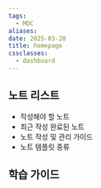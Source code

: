 ```yaml
---
tags:
  - MOC
aliases: 
date: 2025-03-20
title: homepage
cssclasses:
  - dashboard
---
```


## 노트 리스트

- 작성해야 할 노트
- 최근 작성 완료된 노트
- 노트 작성 및 관리 가이드
- 노트 템플릿 종류

## 학습 가이드

## 
